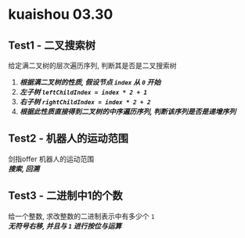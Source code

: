# kuaishou 03.30

## Test1 - 二叉搜索树
给定满二叉树的层次遍历序列, 判断其是否是二叉搜索树
1. ***根据满二叉树的性质, 假设节点 `index` 从 `0` 开始***   
2. ***左子树 `leftChildIndex = index * 2 + 1`***   
3. ***右子树 `rightChildIndex = index * 2 + 2`***
4. ***根据此性质直接得到二叉树的中序遍历序列, 判断该序列是否是递增序列***

## Test2 - 机器人的运动范围
剑指offer 机器人的运动范围   
***搜索, 回溯***

## Test3 - 二进制中1的个数
给一个整数, 求改整数的二进制表示中有多少个 `1`   
***无符号右移, 并且与 `1` 进行按位与运算***
